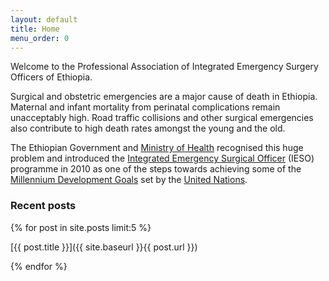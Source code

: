 ```yaml
---
layout: default
title: Home
menu_order: 0
---
```

Welcome to the Professional Association of Integrated Emergency Surgery Officers of Ethiopia.

Surgical and obstetric emergencies are a major cause of death in Ethiopia. 
Maternal and infant mortality from perinatal complications remain unacceptably high. 
Road traffic collisions and other surgical emergencies also contribute to high death rates amongst the young and the old.

The Ethiopian Government and [Ministry of Health](http://moh.gov.et) recognised this huge problem and introduced the [Integrated Emergency Surgical Officer](http://www.moh.gov.et/en_GB/ieso) (IESO) programme in 2010 as one of the steps towards achieving some of the [Millennium Development Goals](http://www.un.org/millenniumgoals) set by the [United Nations](http://www.un.org).

### Recent posts
{% for post in site.posts limit:5 %}

[{{ post.title }}]({{ site.baseurl }}{{ post.url }})
    
{% endfor %}